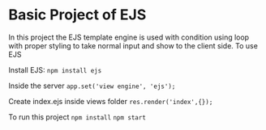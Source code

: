 # Basic Project of EJS
In this project the EJS template engine is used with condition using loop with proper styling to take normal input and show to the client side. To use EJS 

Install EJS:
`npm install ejs`

Inside the server
`app.set('view engine', 'ejs');`

Create index.ejs inside views folder
`res.render('index',{});`

To run this project
`npm install`
 `npm start`
